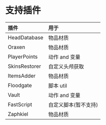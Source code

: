 # 支持插件

| 插件 | 用于 |
| :--- | :--- |
| HeadDatabase  | 物品材质 |
| Oraxen        | 物品材质 |
| PlayerPoints  | 动作 and 变量 |
| SkinsRestorer | 自定义头颅获取 |
| ItemsAdder    | 物品材质 |
| Floodgate     | 脚本 util |
| Vault         | 动作 and 变量 |
| FastScript    | 自定义脚本(暂不支持) |
| Zaphkiel      | 物品材质 |